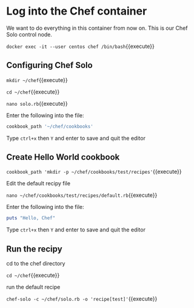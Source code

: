 # Log into the Chef container
We want to do everything in this container from now on. This is our Chef Solo control node.

`docker exec -it --user centos chef /bin/bash`{{execute}}

## Configuring Chef Solo
`mkdir ~/chef`{{execute}}

`cd ~/chef`{{execute}}

`nano solo.rb`{{execute}}

Enter the following into the file:
```ruby
cookbook_path '~/chef/cookbooks'
```
Type `ctrl+x` then `Y` and enter to save and quit the editor

## Create Hello World cookbook

`cookbook_path 'mkdir -p ~/chef/cookbooks/test/recipes'`{{execute}}

Edit the default recipy file

`nano ~/chef/cookbooks/test/recipes/default.rb`{{execute}}

Enter the following into the file:

```ruby
puts "Hello, Chef"
```
Type `ctrl+x` then `Y` and enter to save and quit the editor

## Run the recipy

cd to the chef directory

`cd ~/chef`{{execute}}

run the default recipe

`chef-solo -c ~/chef/solo.rb -o 'recipe[test]'`{{execute}}
